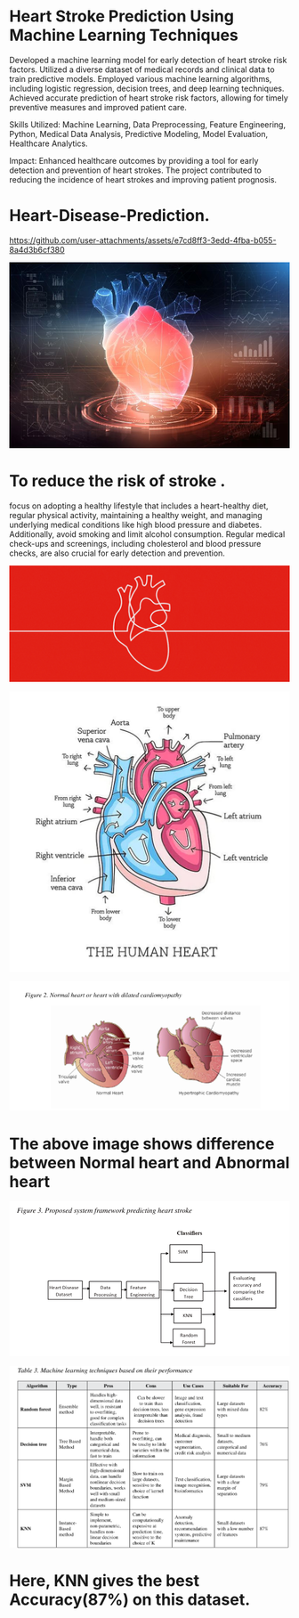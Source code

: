 # Heart Stroke Prediction Using Machine Learning Techniques

 Developed a machine learning model for early detection of heart stroke risk factors.
Utilized a diverse dataset of medical records and clinical data to train predictive models. Employed various machine learning algorithms, 
including logistic regression, decision trees, and deep learning techniques. Achieved accurate prediction of heart stroke risk factors, allowing 
for timely preventive measures and improved patient care.

Skills Utilized: Machine Learning, Data Preprocessing, Feature Engineering, Python, Medical Data Analysis, Predictive Modeling, Model Evaluation,
 Healthcare Analytics.

Impact: Enhanced healthcare outcomes by providing a tool for early detection and prevention of heart strokes. The project contributed to reducing the 
incidence of heart strokes and improving patient prognosis.
# Heart-Disease-Prediction.

https://github.com/user-attachments/assets/e7cd8ff3-3edd-4fba-b055-8a4d3b6cf380

![image_alt](https://github.com/Nitin9304/Heart-Stroke-Prediction-Using-ML/blob/e7cac8cefb00f0b3b4577bf904e71e57b26c613f/heart_.jpg)

# To reduce the risk of stroke .


focus on adopting a healthy lifestyle that includes a heart-healthy diet, regular physical activity, maintaining a healthy weight, and managing underlying medical conditions like high blood pressure and diabetes. Additionally, avoid smoking and limit alcohol consumption. Regular medical check-ups and screenings, including cholesterol and blood pressure checks, are also crucial for early detection and prevention. 

![alt_image](https://github.com/Nitin9304/Heart-Stroke-Prediction-Using-ML/blob/40dce516c1f6d59e605173f891f3e8586123e32c/be.gif)

![image_alt](https://github.com/Nitin9304/Heart-Stroke-Prediction-Using-ML/blob/1a67040a77b21335417098784a4cea0e2be7696f/Heart..jpg)



![image_alt](https://github.com/Nitin9304/Heart-Stroke-Prediction-Using-ML/blob/d5d4b4afad5e354a8ced0ebdbf84eb02c6c25b3b/Normal%20and%20Abnormal%20Heart.png)

  # The above image shows difference between Normal heart and Abnormal heart 

![image_alt](https://github.com/Nitin9304/Heart-Stroke-Prediction-Using-ML/blob/3cbe426449d809264ffede80e2ca21bf28b34ee1/Flow%20chart.png)


![image_alt](https://github.com/Nitin9304/Heart-Stroke-Prediction-Using-ML/blob/cc8918518642054ee9f2c3a5e2e38c5c63ba938f/Accuracy.png)
# Here, KNN gives the best Accuracy(87%) on this dataset.
